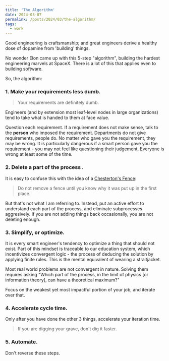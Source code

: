 ```yaml
---
title: 'The Algorithm'
date: 2024-03-07
permalink: /posts/2024/03/the-algorithm/
tags:
  - work
---
```


Good engineering is craftsmanship; and great engineers derive a healthy dose of dopamine from 'building' things.

No wonder Elon came up with this 5-step "algorithm", building the hardest engineering marvels at SpaceX. There is a lot of this that applies even to building software.

So, the algorithm:

### 1. Make your requirements less dumb.
> Your requirements are definitely dumb.

Engineers (and by extension most leaf-level nodes in large organizations) tend to take what is handed to them
at face value.

Question each requirement. If a requirement does not make sense, talk to the **person** who imposed the requirement. Departments do not give requirements, people do. No matter who gave you the requirement, they may be wrong. It is particularly dangerous if a smart person gave you the requirement - you may not feel like questioning their judgement. Everyone is wrong at least some of the time.

### 2. Delete a part of the process .
It is easy to confuse this with the idea of a [Chesterton's Fence](https://fs.blog/chestertons-fence/):

> Do not remove a fence until you know why it was put up in the first place.

But that's not what I am referring to. Instead, put an active effort to understand each part of the process, and eliminate subprocesses aggresively. If you are not adding things back occasionally, you are not deleting enough.

### 3. Simplify, or optimize.
It is every smart engineer's tendency to optimize a thing that should not exist. Part of this mindset is traceable to our education system, which incentivizes convergent logic - the process of deducing the solution by applying finite rules. This is the mental equivalent of wearing a straitjacket. 

Most real world problems are not convergent in nature. Solving them requires asking "Which part of the process, in the limit of physics [or information theory], can have a theoretical maximum?"

Focus on the weakest yet most impactful portion of your job, and iterate over that.

### 4. Accelerate cycle time.
Only after you have done the other 3 things, accelerate your iteration time. 
> If you are digging your grave, don't dig it faster.

### 5. Automate.
Don't reverse these steps.
